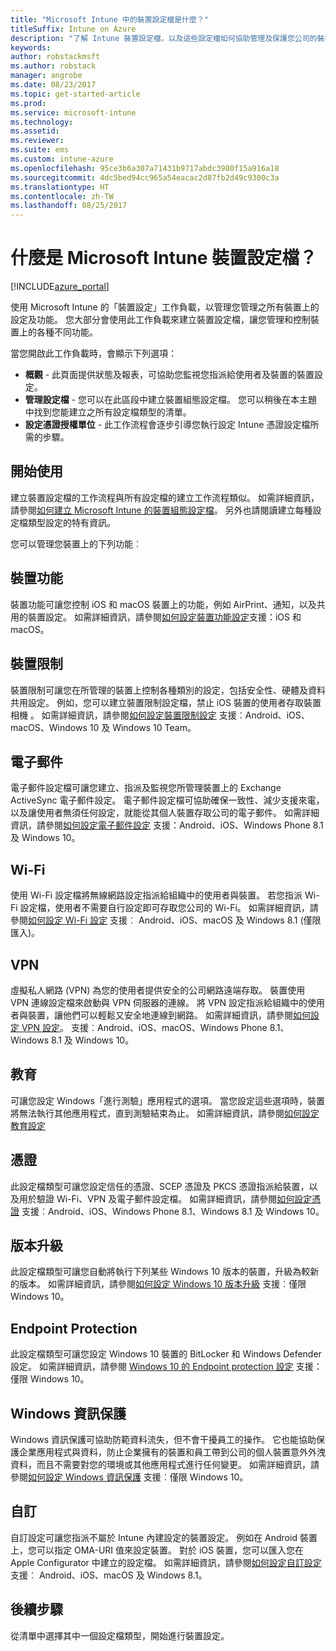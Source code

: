 ```yaml
---
title: "Microsoft Intune 中的裝置設定檔是什麼？"
titleSuffix: Intune on Azure
description: "了解 Intune 裝置設定檔，以及這些設定檔如何協助管理及保護您公司的裝置。"
keywords: 
author: robstackmsft
ms.author: robstack
manager: angrobe
ms.date: 08/23/2017
ms.topic: get-started-article
ms.prod: 
ms.service: microsoft-intune
ms.technology: 
ms.assetid: 
ms.reviewer: 
ms.suite: ems
ms.custom: intune-azure
ms.openlocfilehash: 95ce3b6a307a71431b9717abdc3980f15a916a18
ms.sourcegitcommit: 4dc5bed94cc965a54eacac2d87fb2d49c9300c3a
ms.translationtype: HT
ms.contentlocale: zh-TW
ms.lasthandoff: 08/25/2017
---
```

# <a name="what-are-microsoft-intune-device-profiles"></a>什麼是 Microsoft Intune 裝置設定檔？

[!INCLUDE[azure_portal](./includes/azure_portal.md)]

使用 Microsoft Intune 的「裝置設定」工作負載，以管理您管理之所有裝置上的設定及功能。 您大部分會使用此工作負載來建立裝置設定檔，讓您管理和控制裝置上的各種不同功能。

當您開啟此工作負載時，會顯示下列選項：

- **概觀** - 此頁面提供狀態及報表，可協助您監視您指派給使用者及裝置的裝置設定。
- **管理設定檔** - 您可以在此區段中建立裝置組態設定檔。 您可以稍後在本主題中找到您能建立之所有設定檔類型的清單。
- **設定憑證授權單位** - 此工作流程會逐步引導您執行設定 Intune 憑證設定檔所需的步驟。

## <a name="getting-started"></a>開始使用

建立裝置設定檔的工作流程與所有設定檔的建立工作流程類似。 如需詳細資訊，請參閱[如何建立 Microsoft Intune 的裝置組態設定檔](device-profile-create.md)。 另外也請閱讀建立每種設定檔類型設定的特有資訊。

您可以管理您裝置上的下列功能︰

## <a name="device-features"></a>裝置功能

裝置功能可讓您控制 iOS 和 macOS 裝置上的功能，例如 AirPrint、通知，以及共用的裝置設定。
如需詳細資訊，請參閱[如何設定裝置功能設定](device-features-configure.md)支援：iOS 和 macOS。

## <a name="device-restrictions"></a>裝置限制
裝置限制可讓您在所管理的裝置上控制各種類別的設定，包括安全性、硬體及資料共用設定。 例如，您可以建立裝置限制設定檔，禁止 iOS 裝置的使用者存取裝置相機 。
如需詳細資訊，請參閱[如何設定裝置限制設定](device-restrictions-configure.md) 支援︰Android、iOS、macOS、Windows 10 及 Windows 10 Team。

## <a name="email"></a>電子郵件
電子郵件設定檔可讓您建立、指派及監視您所管理裝置上的 Exchange ActiveSync 電子郵件設定。 電子郵件設定檔可協助確保一致性、減少支援來電，以及讓使用者無須任何設定，就能從其個人裝置存取公司的電子郵件。
如需詳細資訊，請參閱[如何設定電子郵件設定](email-settings-configure.md) 支援：Android、iOS、Windows Phone 8.1 及 Windows 10。

## <a name="wi-fi"></a>Wi-Fi
使用 Wi-Fi 設定檔將無線網路設定指派給組織中的使用者與裝置。 若您指派 Wi-Fi 設定檔，使用者不需要自行設定即可存取您公司的 Wi-Fi。
如需詳細資訊，請參閱[如何設定 Wi-Fi 設定](wi-fi-settings-configure.md) 支援︰ Android、iOS、macOS 及 Windows 8.1 (僅限匯入)。

## <a name="vpn"></a>VPN
虛擬私人網路 (VPN) 為您的使用者提供安全的公司網路遠端存取。 裝置使用 VPN 連線設定檔來啟動與 VPN 伺服器的連線。 將 VPN 設定指派給組織中的使用者與裝置，讓他們可以輕鬆又安全地連線到網路。
如需詳細資訊，請參閱[如何設定 VPN 設定](vpn-settings-configure.md)。
支援︰Android、iOS、macOS、Windows Phone 8.1、Windows 8.1 及 Windows 10。

## <a name="education"></a>教育
可讓您設定 Windows「進行測驗」應用程式的選項。 當您設定這些選項時，裝置將無法執行其他應用程式，直到測驗結束為止。
如需詳細資訊，請參閱[如何設定教育設定](education-settings-configure.md)

## <a name="certificates"></a>憑證
此設定檔類型可讓您設定信任的憑證、SCEP 憑證及 PKCS 憑證指派給裝置，以及用於驗證 Wi-Fi、VPN 及電子郵件設定檔。
如需詳細資訊，請參閱[如何設定憑證](certificates-configure.md) 支援︰Android、iOS、Windows Phone 8.1、Windows 8.1 及 Windows 10。

## <a name="edition-upgrade"></a>版本升級
此設定檔類型可讓您自動將執行下列某些 Windows 10 版本的裝置，升級為較新的版本。
如需詳細資訊，請參閱[如何設定 Windows 10 版本升級](edition-upgrade-configure-windows-10.md) 支援︰僅限 Windows 10。

## <a name="endpoint-protection"></a>Endpoint Protection
此設定檔類型可讓您設定 Windows 10 裝置的 BitLocker 和 Windows Defender 設定。
如需詳細資訊，請參閱 [Windows 10 的 Endpoint protection 設定](endpoint-protection-windows-10.md) 支援：僅限 Windows 10。

## <a name="windows-information-protection"></a>Windows 資訊保護
Windows 資訊保護可協助防範資料流失，但不會干擾員工的操作。 它也能協助保護企業應用程式與資料，防止企業擁有的裝置和員工帶到公司的個人裝置意外外洩資料，而且不需要對您的環境或其他應用程式進行任何變更。
如需詳細資訊，請參閱[如何設定 Windows 資訊保護](windows-information-protection-configure.md) 支援︰僅限 Windows 10。

## <a name="custom"></a>自訂
自訂設定可讓您指派不屬於 Intune 內建設定的裝置設定。 例如在 Android 裝置上，您可以指定 OMA-URI 值來設定裝置。 對於 iOS 裝置，您可以匯入您在 Apple Configurator 中建立的設定檔。
如需詳細資訊，請參閱[如何設定自訂設定](custom-settings-configure.md) 支援︰ Android、iOS、macOS 及 Windows 8.1。

## <a name="next-steps"></a>後續步驟
從清單中選擇其中一個設定檔類型，開始進行裝置設定。
